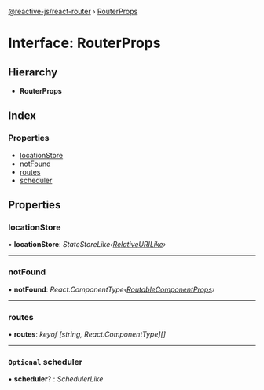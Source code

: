 [@reactive-js/react-router](../README.md) › [RouterProps](routerprops.md)

# Interface: RouterProps

## Hierarchy

* **RouterProps**

## Index

### Properties

* [locationStore](routerprops.md#locationstore)
* [notFound](routerprops.md#notfound)
* [routes](routerprops.md#routes)
* [scheduler](routerprops.md#optional-scheduler)

## Properties

###  locationStore

• **locationStore**: *StateStoreLike‹[RelativeURILike](relativeurilike.md)›*

___

###  notFound

• **notFound**: *React.ComponentType‹[RoutableComponentProps](routablecomponentprops.md)›*

___

###  routes

• **routes**: *keyof [string, React.ComponentType<RoutableComponentProps>][]*

___

### `Optional` scheduler

• **scheduler**? : *SchedulerLike*
